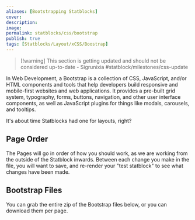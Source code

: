 ```yaml
---
aliases: [Bootstrapping Statblocks]
cover: 
description: 
image: 
permalink: statblocks/css/bootstrap
publish: true
tags: [Statblocks/Layout/xCSS/Boostrap]
---
```


>[!warning] This section is getting updated and should not be considered up-to-date \- Sigrunixia
> #statblock/milestones/css-update


In Web Development, a Bootstrap is a collection of CSS, JavaScript, and/or HTML components and tools that help developers build responsive and mobile-first websites and web applications. It  provides a pre-built grid system, typography, forms, buttons, navigation, and other user interface components, as well as JavaScript plugins for things like modals, carousels, and tooltips.

It's about time Statblocks had one for layouts, right?

## Page Order

The Pages will go in order of how you should work, as we are working from the outside of the Statblock inwards. Between each change you make in the file, you will want to save, and re-render your "test statblock" to see what changes have been made. 

## Bootstrap Files

You can grab the entire zip of the Bootstrap files below, or you can download them per page.






